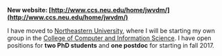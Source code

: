 **New website: [http://www.ccs.neu.edu/home/jwvdm/](http://www.ccs.neu.edu/home/jwvdm/)**

I have moved to [Northeastern University](https://www.northeastern.edu), where I will be 
starting my own group in the [College of Computer and Information Science](https://www.ccis.northeastern.edu). I have open positions for **two PhD students** and **one postdoc** for starting in fall 2017. 
